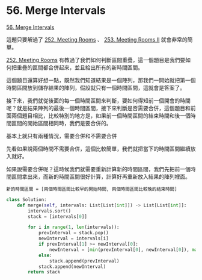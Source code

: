 # 56. Merge Intervals

[56. Merge Intervals](https://leetcode.com/problems/merge-intervals/)

這題只要解過了 [252. Meeting Rooms](meeting-rooms-1.md) 、 [253. Meeting Rooms II](meeting-rooms-ii-1.md) 就會非常的簡單。

[252. Meeting Rooms](meeting-rooms-1.md) 有教過了我們如何判斷區間重疊，這一個題目是我們要如何把重疊的區間都合併起來，並且給出所有的新時間區間。

這個題目還算好想一點，既然我們知道結果是一個陣列，那我們一開始就把第一個時間區間放到儲存結果的陣列，假設就只有一個時間區間，這就會是答案了。

接下來，我們就從後面的每一個時間區間來判斷，要如何得知前一個開會的時間呢？就是結果陣列的最後一個時間區間，接下來判斷是否需要合併，這個題目和前面兩個題目相比，比較特別的地方是，如果前一個時間區間的結束時間和後一個時間區間的開始區間相同時，我們是要合併的。

基本上就只有兩種情況，需要合併和不需要合併

先看如果說兩個時間不需要合併，這個比較簡單，我們就把當下的時間區間繼續放入就好。

如果說需要合併呢？這時候我們就需要重新計算新的時間區間，我們先把前一個時間區間拿出來，而新的時間區間很好計算，計算好再重新放入結果的陣列裡面。

```text
新的時間區間 = [兩個時間區間比較早的開始時間, 兩個時間區間比較晚的結束時間]
```

```python
class Solution:
    def merge(self, intervals: List[List[int]]) -> List[List[int]]:
        intervals.sort()
        stack = [intervals[0]]

        for i in range(1, len(intervals)):
            prevInterval = stack.pop()
            newInterval = intervals[i]
            if prevInterval[1] >= newInterval[0]:
                newInterval = [min(prevInterval[0], newInterval[0]), max(prevInterval[1], newInterval[1])]
            else:
                stack.append(prevInterval)
            stack.append(newInterval)
        return stack
```

